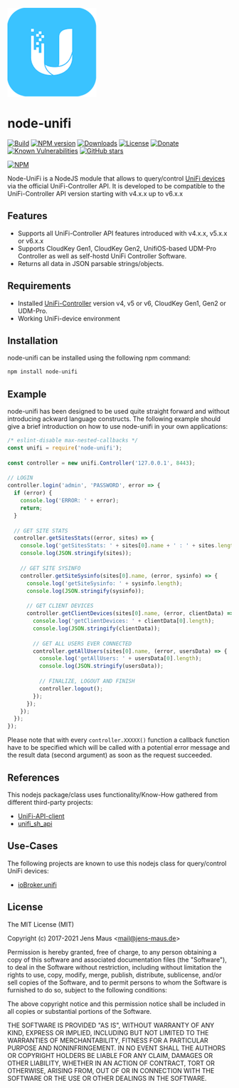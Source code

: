 ![Logo](unifi.png)
# node-unifi

[![Build](https://github.com/jens-maus/node-unifi/workflows/CI/badge.svg)](https://github.com/jens-maus/node-unifi/actions)
[![NPM version](http://img.shields.io/npm/v/node-unifi.svg)](https://www.npmjs.com/package/node-unifi)
[![Downloads](https://img.shields.io/npm/dm/node-unifi.svg)](https://www.npmjs.com/package/node-unifi)
[![License](https://img.shields.io/github/license/jens-maus/node-unifi.svg)](https://github.com/jens-maus/node-unifi/blob/master/LICENSE)
[![Donate](https://img.shields.io/badge/Donate-PayPal-green.svg)](https://www.paypal.com/cgi-bin/webscr?cmd=_s-xclick&hosted_button_id=RAQSDY9YNZVCL)
[![Known Vulnerabilities](https://snyk.io/test/github/jens-maus/node-unifi/badge.svg)](https://snyk.io/test/github/jens-maus/node-unifi)
[![GitHub stars](https://img.shields.io/github/stars/jens-maus/node-unifi.svg?style=social&label=Star)](https://github.com/jens-maus/node-unifi/stargazers/)

[![NPM](https://nodei.co/npm/node-unifi.png?downloads=true)](https://nodei.co/npm/node-unifi/)

Node-UniFi is a NodeJS module that allows to query/control [UniFi devices](http://www.ubnt.com/) via the official UniFi-Controller API. It is developed to be compatible to the UniFi-Controller API version starting with v4.x.x up to v6.x.x

## Features
* Supports all UniFi-Controller API features introduced with v4.x.x, v5.x.x or v6.x.x
* Supports CloudKey Gen1, CloudKey Gen2, UnifiOS-based UDM-Pro Controller as well as self-hostd UniFi Controller Software.
* Returns all data in JSON parsable strings/objects.

## Requirements
* Installed [UniFi-Controller](https://www.ubnt.com/download/unifi) version v4, v5 or v6, CloudKey Gen1, Gen2 or UDM-Pro.
* Working UniFi-device environment

## Installation
node-unifi can be installed using the following npm command:

```sh
npm install node-unifi
```

## Example
node-unifi has been designed to be used quite straight forward and without introducing
ackward language constructs. The following example should give a brief introduction on
how to use node-unifi in your own applications:

```js
/* eslint-disable max-nested-callbacks */
const unifi = require('node-unifi');

const controller = new unifi.Controller('127.0.0.1', 8443);

// LOGIN
controller.login('admin', 'PASSWORD', error => {
  if (error) {
    console.log('ERROR: ' + error);
    return;
  }

  // GET SITE STATS
  controller.getSitesStats((error, sites) => {
    console.log('getSitesStats: ' + sites[0].name + ' : ' + sites.length);
    console.log(JSON.stringify(sites));

    // GET SITE SYSINFO
    controller.getSiteSysinfo(sites[0].name, (error, sysinfo) => {
      console.log('getSiteSysinfo: ' + sysinfo.length);
      console.log(JSON.stringify(sysinfo));

      // GET CLIENT DEVICES
      controller.getClientDevices(sites[0].name, (error, clientData) => {
        console.log('getClientDevices: ' + clientData[0].length);
        console.log(JSON.stringify(clientData));

        // GET ALL USERS EVER CONNECTED
        controller.getAllUsers(sites[0].name, (error, usersData) => {
          console.log('getAllUsers: ' + usersData[0].length);
          console.log(JSON.stringify(usersData));

          // FINALIZE, LOGOUT AND FINISH
          controller.logout();
        });
      });
    });
  });
});
```

Please note that with every `controller.XXXXX()` function a callback function have to be specified which will be called with a potential error message and the result data (second argument) as soon as the request succeeded.

## References
This nodejs package/class uses functionality/Know-How gathered from different third-party projects:

* [UniFi-API-client](https://github.com/Art-of-WiFi/UniFi-API-client)
* [unifi_sh_api](https://dl.ui.com/unifi/5.12.35/unifi_sh_api)

## Use-Cases
The following projects are known to use this nodejs class for query/control UniFi devices:

* [ioBroker.unifi](https://github.com/iobroker-community-adapters/ioBroker.unifi)

## License
The MIT License (MIT)

Copyright (c) 2017-2021 Jens Maus &lt;mail@jens-maus.de&gt;

Permission is hereby granted, free of charge, to any person obtaining a copy
of this software and associated documentation files (the "Software"), to deal
in the Software without restriction, including without limitation the rights
to use, copy, modify, merge, publish, distribute, sublicense, and/or sell
copies of the Software, and to permit persons to whom the Software is
furnished to do so, subject to the following conditions:

The above copyright notice and this permission notice shall be included in
all copies or substantial portions of the Software.

THE SOFTWARE IS PROVIDED "AS IS", WITHOUT WARRANTY OF ANY KIND, EXPRESS OR
IMPLIED, INCLUDING BUT NOT LIMITED TO THE WARRANTIES OF MERCHANTABILITY,
FITNESS FOR A PARTICULAR PURPOSE AND NONINFRINGEMENT. IN NO EVENT SHALL THE
AUTHORS OR COPYRIGHT HOLDERS BE LIABLE FOR ANY CLAIM, DAMAGES OR OTHER
LIABILITY, WHETHER IN AN ACTION OF CONTRACT, TORT OR OTHERWISE, ARISING FROM,
OUT OF OR IN CONNECTION WITH THE SOFTWARE OR THE USE OR OTHER DEALINGS IN
THE SOFTWARE.
